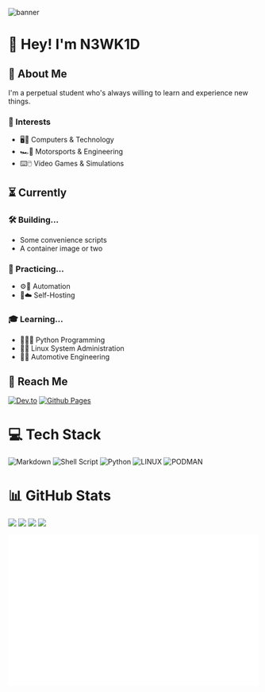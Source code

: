 ![banner](./assets/cyberpunk-pixel-city-neon-banner.gif)
# 👋 Hey! I'm N3WK1D
## 🪪 About Me
I'm a perpetual student who's always willing to learn and experience new things.

### 💫 Interests
- 🖥️📱 Computers & Technology
- 🏎️📐 Motorsports & Engineering
- ⌨️🖱️ Video Games & Simulations

## ⏳ Currently
### 🛠️ Building...
- Some convenience scripts
- A container image or two

### 🎯 Practicing...
- ⚙️📝 Automation
- 🏡☁️ Self-Hosting

### 🎓 Learning...
- 🐍👨‍💻 Python Programming
- 🐧💉 Linux System Administration
- 🚗🔧 Automotive Engineering

## 👥 Reach Me
[![Dev.to](https://img.shields.io/badge/dev.to-0A0A0A?style=for-the-badge&logo=dev.to&logoColor=white)](https://dev.to/n3wk1d) [![Github Pages](https://img.shields.io/badge/github%20pages-121013?style=for-the-badge&logo=github&logoColor=white)](https://n3wk1d.github.io)

# 💻 Tech Stack
![Markdown](https://img.shields.io/badge/markdown-%23000000.svg?style=for-the-badge&logo=markdown&logoColor=white) ![Shell Script](https://img.shields.io/badge/shell_script-%23121011.svg?style=for-the-badge&logo=gnu-bash&logoColor=white) ![Python](https://img.shields.io/badge/python-3670A0?style=for-the-badge&logo=python&logoColor=ffdd54) ![LINUX](https://img.shields.io/badge/Linux-FCC624?style=for-the-badge&logo=linux&logoColor=black) ![PODMAN](https://img.shields.io/badge/podman-892CA0.svg?style=for-the-badge&logo=podman&logoColor=white)

# 📊 GitHub Stats
![](https://github-profile-trophy.vercel.app/?username=N3WK1D&theme=flat&no-frame=true&no-bg=true&margin-w=4)
![](https://github-readme-streak-stats.herokuapp.com/?user=N3WK1D&theme=transparent&hide_border=true)
![](https://github-readme-stats.vercel.app/api?username=N3WK1D&theme=transparent&hide_border=true&show_icons=true&include_all_commits=false&count_private=false)
![](https://github-readme-activity-graph.vercel.app/graph?username=N3WK1D&theme=github-compact)

![Metrics](./assets/github-metrics.svg)

<!-- Proudly created with GPRM ( https://gprm.itsvg.in ) -->
<!---
N3WK1D/N3WK1D is a ✨ special ✨ repository because its `README.md` (this file) appears on your GitHub profile.
You can click the Preview link to take a look at your changes.
--->
